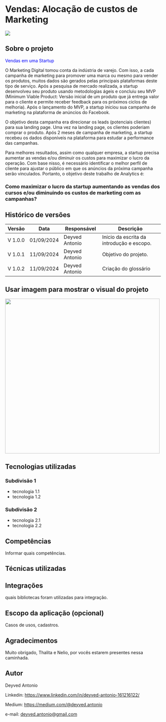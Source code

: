 # Vendas: Alocação de custos de Marketing
[![](https://img.shields.io/github/license/deyvedantonio/readme_atrativo)](https://github.com/DeyvedAntonio/readme_atrativo/blob/main/LICENSE)

## Sobre o projeto
<span style="color:blue"> Vendas em uma Startup </span>

O Marketing Digital tomou conta da indústria de varejo. Com isso, a cada campanha de marketing para promover uma marca ou mesmo para vender os produtos, muitos dados são gerados pelas principais plataformas deste tipo de serviço. Após a pesquisa de mercado realizada, a startup desenvolveu seu produto usando metodologias ágeis e concluiu seu MVP (Minimum Viable Product: Versão inicial de um produto que já entrega valor para o cliente e permite receber feedback para os próximos ciclos de melhoria). Após o lançamento do MVP, a startup iniciou sua campanha de marketing na plataforma de anúncios do Facebook.

O objetivo desta campanha era direcionar os leads (potenciais clientes) para sua landing page. Uma vez na landing page, os clientes poderiam comprar o produto. Após 2 meses de campanha de marketing, a startup recebeu os dados disponíveis na plataforma para estudar a performance das campanhas.

Para melhores resultados, assim como qualquer empresa, a startup precisa aumentar as vendas e/ou diminuir os custos para maximizar o lucro da operação.
Com base nisso, é necessário identificar o melhor perfil de cliente para ajustar o público em que os anúncios da próxima campanha serão vinculados. Portanto, o objetivo deste trabalho de Analytics é:
 
### **Como maximizar o lucro da startup aumentando as vendas dos cursos e/ou diminuindo os custos de marketing com as campanhas?**

## Histórico de versões
| Versão  |	Data       |	Responsável    |	Descrição                                 |
| ------- | ---------- | -------------- | ----------------------------------------- |
| V 1.0.0 |	01/09/2024 |	Deyved Antonio |	Início da escrita da introdução e escopo. |
| V 1.0.1 |	11/09/2024 |	Deyved Antonio |	Objetivo do projeto.                      |
| V 1.0.2 |	11/09/2024 |	Deyved Antonio |	Criação do glossário                      |


## Usar imagem para mostrar o visual do projeto
<div align="left">
<img src="https://user-images.githubusercontent.com/26858993/159814407-54748ee8-5f67-410f-b36f-a5909212f931.png" width="500px" />
</div>


## Tecnologias utilizadas

### Subdivisão 1
- tecnologia 1.1
- tecnologia 1.2

### Subdivisão 2
- tecnologia 2.1
- tecnologia 2.2

## Competências
Informar quais competências.

## Técnicas utilizadas

## Integrações
quais bibliotecas foram utilizadas para integração.

## Escopo da aplicação (opcional)
Casos de usos, cadastros.

## Agradecimentos
Muito obrigado, Thalita e Nelio, por vocês estarem presentes nessa caminhada.

## Autor
Deyved Antonio

Linkedin:
https://www.linkedin.com/in/deyved-antonio-161216122/

Medium:
https://medium.com/@deyved.antonio

e-mail:
deyved.antonio@gmail.com
